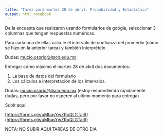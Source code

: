 ```yaml
---
title: "Tarea para martes 28 de abril. Probabilidad y Estadística"
output: html_notebook
---
```


De la encuesta que realizaron usando formularios de google, seleccionar 3 columnas que tengan respuestas numéricas.

Para cada una de ellas calcule el intervalo de confianza del promedio (cómo se hizo en la anterior tarea) y también interprételo.

Dudas: mucio.osorio@itson.edu.mx




Entregar cómo máximo el martes 28 de abril dos documentos:

1. La base de datos del formulario
2. Los cálculos e interpretación de los intervalos.


Dudas: mucio.osorio@itson.edu.mx (estoy respondiendo rápidamente dudas, pero por favor no esperen al ultimo momento para entrega)


Subir aquí:


[https://forms.gle/uMbasYwZRuQLGTai6](https://forms.gle/uMbasYwZRuQLGTai6)


NOTA: NO SUBIR AQUI TAREAS DE OTRO DIA 
